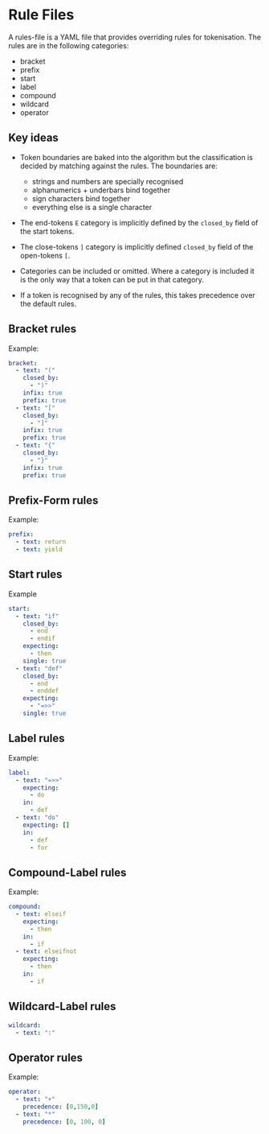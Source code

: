 # Rule Files

A rules-file is a YAML file that provides overriding rules for tokenisation.
The rules are in the following categories:

- bracket
- prefix
- start
- label
- compound
- wildcard
- operator

## Key ideas

- Token boundaries are baked into the algorithm but the classification is
  decided by matching against the rules. The boundaries are:
    - strings and numbers are specially recognised
    - alphanumerics + underbars bind together
    - sign characters bind together
    - everything else is a single character

- The end-tokens `E` category is implicitly defined by the `closed_by` field of the
  start tokens.

- The close-tokens `]` category is implicitly defined `closed_by` field of the
  open-tokens `[`.

- Categories can be included or omitted. Where a category is included it is
  the only way that a token can be put in that category.

- If a token is recognised by any of the rules, this takes precedence over
  the default rules.


## Bracket rules

Example:

```yaml
bracket:
  - text: "("
    closed_by: 
      - ")"
    infix: true
    prefix: true
  - text: "["
    closed_by: 
      - "]"
    infix: true
    prefix: true
  - text: "{"
    closed_by: 
      - "}"
    infix: true
    prefix: true
```

## Prefix-Form rules

Example:
```yaml
prefix:
  - text: return
  - text: yield
```

## Start rules

Example
```yaml
start:
  - text: "if"
    closed_by:
      - end
      - endif
    expecting: 
      - then
    single: true
  - text: "def"
    closed_by:
      - end
      - enddef
    expecting:
      - "=>>"
    single: true
```

## Label rules

Example:
```yaml
label:
  - text: "=>>"
    expecting:
      - do
    in:
      - def
  - text: "do"
    expecting: []
    in: 
      - def
      - for
```

## Compound-Label rules

Example:
```yaml
compound:
  - text: elseif
    expecting:
      - then
    in:
      - if
  - text: elseifnot
    expecting:
      - then
    in:
      - if
```

## Wildcard-Label rules

```yaml
wildcard:
  - text: ":"
```

## Operator rules

Example:

```yaml
operator:
  - text: "+"
    precedence: [0,150,0]
  - text: "*"
    precedence: [0, 100, 0]
```
